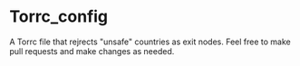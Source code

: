 # Torrc_config

A Torrc file that rejrects "unsafe" countries as exit nodes. Feel free to make pull requests and make changes as needed.

